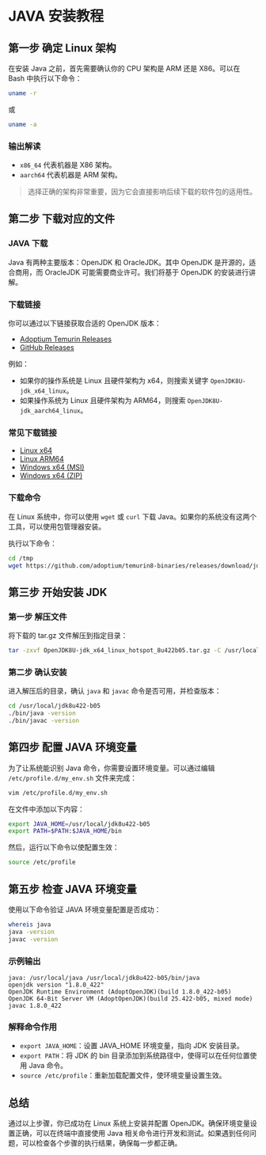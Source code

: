 # JAVA 安装教程

## 第一步 确定 Linux 架构

在安装 Java 之前，首先需要确认你的 CPU 架构是 ARM 还是 X86。可以在 Bash 中执行以下命令：

```bash
uname -r
```
或
```bash
uname -a
```

### 输出解读
- `x86_64` 代表机器是 X86 架构。
- `aarch64` 代表机器是 ARM 架构。

> 选择正确的架构非常重要，因为它会直接影响后续下载的软件包的适用性。

## 第二步 下载对应的文件

### JAVA 下载

Java 有两种主要版本：OpenJDK 和 OracleJDK。其中 OpenJDK 是开源的，适合商用，而 OracleJDK 可能需要商业许可。我们将基于 OpenJDK 的安装进行讲解。

### 下载链接

你可以通过以下链接获取合适的 OpenJDK 版本：
- [Adoptium Temurin Releases](https://adoptium.net/zh-CN/temurin/releases/?version=8)
- [GitHub Releases](https://github.com/adoptium/temurin8-binaries/releases/tag/jdk8u422-b05)

例如：
- 如果你的操作系统是 Linux 且硬件架构为 x64，则搜索关键字 `OpenJDK8U-jdk_x64_linux`。
- 如果操作系统为 Linux 且硬件架构为 ARM64，则搜索 `OpenJDK8U-jdk_aarch64_linux`。

### 常见下载链接

- [Linux x64](https://github.com/adoptium/temurin8-binaries/releases/download/jdk8u422-b05/OpenJDK8U-jdk_x64_linux_hotspot_8u422b05.tar.gz)
- [Linux ARM64](https://github.com/adoptium/temurin8-binaries/releases/download/jdk8u422-b05/OpenJDK8U-jdk_aarch64_linux_hotspot_8u422b05.tar.gz)
- [Windows x64 (MSI)](https://github.com/adoptium/temurin8-binaries/releases/download/jdk8u422-b05/OpenJDK8U-jdk_x64_windows_hotspot_8u422b05.msi)
- [Windows x64 (ZIP)](https://github.com/adoptium/temurin8-binaries/releases/download/jdk8u422-b05/OpenJDK8U-jdk_x64_windows_hotspot_8u422b05.zip)

### 下载命令

在 Linux 系统中，你可以使用 `wget` 或 `curl` 下载 Java。如果你的系统没有这两个工具，可以使用包管理器安装。

执行以下命令：

```bash
cd /tmp
wget https://github.com/adoptium/temurin8-binaries/releases/download/jdk8u422-b05/OpenJDK8U-jdk_x64_linux_hotspot_8u422b05.tar.gz
```

## 第三步 开始安装 JDK

### 第一步 解压文件

将下载的 tar.gz 文件解压到指定目录：

```bash
tar -zxvf OpenJDK8U-jdk_x64_linux_hotspot_8u422b05.tar.gz -C /usr/local/
```

### 第二步 确认安装

进入解压后的目录，确认 `java` 和 `javac` 命令是否可用，并检查版本：

```bash
cd /usr/local/jdk8u422-b05
./bin/java -version
./bin/javac -version
```

## 第四步 配置 JAVA 环境变量

为了让系统能识别 Java 命令，你需要设置环境变量。可以通过编辑 `/etc/profile.d/my_env.sh` 文件来完成：

```bash
vim /etc/profile.d/my_env.sh
```

在文件中添加以下内容：

```bash
export JAVA_HOME=/usr/local/jdk8u422-b05
export PATH=$PATH:$JAVA_HOME/bin
```

然后，运行以下命令以使配置生效：

```bash
source /etc/profile
```

## 第五步 检查 JAVA 环境变量

使用以下命令验证 JAVA 环境变量配置是否成功：

```bash
whereis java
java -version
javac -version
```

### 示例输出

```
java: /usr/local/java /usr/local/jdk8u422-b05/bin/java
openjdk version "1.8.0_422"
OpenJDK Runtime Environment (AdoptOpenJDK)(build 1.8.0_422-b05)
OpenJDK 64-Bit Server VM (AdoptOpenJDK)(build 25.422-b05, mixed mode)
javac 1.8.0_422
```

### 解释命令作用

- `export JAVA_HOME`：设置 JAVA_HOME 环境变量，指向 JDK 安装目录。
- `export PATH`：将 JDK 的 bin 目录添加到系统路径中，使得可以在任何位置使用 Java 命令。
- `source /etc/profile`：重新加载配置文件，使环境变量设置生效。

## 总结

通过以上步骤，你已成功在 Linux 系统上安装并配置 OpenJDK。确保环境变量设置正确，可以在终端中直接使用 Java 相关命令进行开发和测试。如果遇到任何问题，可以检查各个步骤的执行结果，确保每一步都正确。